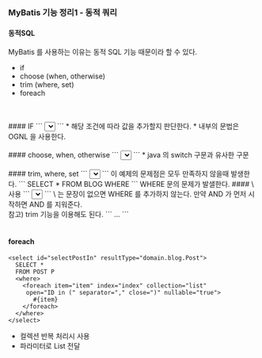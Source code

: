 ### MyBatis 기능 정리1 - 동적 쿼리

#### 동적SQL
MyBatis 를 사용하는 이유는 동적 SQL 기능 때문이라 할 수 있다.
* if
* choose (when, otherwise)
* trim (where, set)
* foreach
<br>
<br>
#### IF
```
<select id="findActiveBlogWithTitleLike" resultType="Blog">
  SELECT * FROM BLOG
  WHERE state = ‘ACTIVE’
  <if test="title != null">
    AND title like #{title}
  </if>
</select>
```
* 해당 조건에 따라 값을 추가할지 판단한다.
* 내부의 문법은 OGNL 을 사용한다.
<br>
<br>
#### choose, when, otherwise
```
<select id="findActiveBlogLike" resultType="Blog">
  SELECT * FROM BLOG WHERE state = ‘ACTIVE’
  <choose>
    <when test="title != null">
      AND title like #{title}
    </when>
    <when test="author != null and author.name != null">
      AND author_name like #{author.name}
    </when>
    <otherwise>
      AND featured = 1
    </otherwise>
  </choose>
</select>
```
* java 의 switch 구문과 유사한 구문
<br>
<br>
#### trim, where, set
```
<select id="findActiveBlogLike" resultType="Blog">
  SELECT * FROM BLOG
  WHERE
  <if test="state != null">
    state = #{state}
  </if>
  <if test="title != null">
    AND title like #{title}
  </if>
  <if test="author != null and author.name != null">
    AND author_name like #{author.name}
  </if>
</select>
```
이 예제의 문제점은 모두 만족하지 않을때 발생한다.
```
SELECT * FROM BLOG
WHERE
```
WHERE 문의 문제가 발샐한다.
#### \<where> 사용
```
<select id="findActiveBlogLike" resultType="Blog">
  SELECT * FROM BLOG
  <where>
    <if test="state != null">
      state = #{state}
    </if>
    <if test="title != null">
      AND title like #{title}
    </if>
    <if test="author != null and author.name != null">
      AND author_name like #{author.name}
    </if>
  </where>
</select>
```
\<where> 는 문장이 없으면 WHERE 를 추가하지 않는다. 만약 AND 가 먼저 시작하면 AND 를 지워준다.
<br>
참고) trim 기능을 이용해도 된다.
```
<trim prefix="WHERE" prefixOverrides="AND |OR ">
 ...
</trim>
```
<br>
<br>

#### foreach
```
<select id="selectPostIn" resultType="domain.blog.Post">
  SELECT *
  FROM POST P
  <where>
    <foreach item="item" index="index" collection="list"
     open="ID in (" separator="," close=")" nullable="true">
       #{item}
    </foreach>
  </where>
</select>
```
* 컬렉션 반복 처리시 사용
* 파라미터로 List 전달